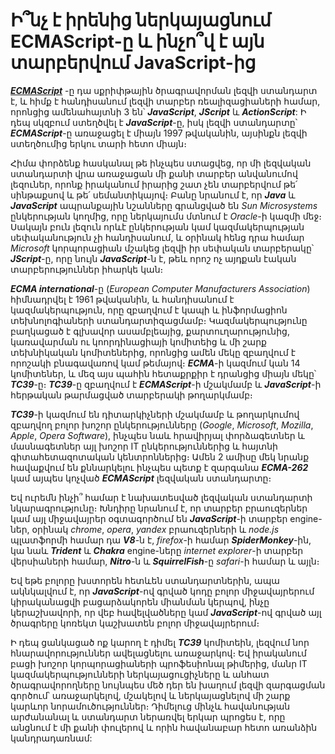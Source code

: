 # Ի՞նչ է իրենից ներկայացնում ECMAScript-ը և ինչո՞վ է այն տարբերվում JavaScript-ից

[**_ECMAScript_**](https://www.ecma-international.org/ecma-262)
-ը դա սքրիփթային ծրագրավորման լեզվի ստանդարտ է, և հիմք է հանդիսանում լեզվի տարբեր ռեալիզացիաների համար, որոնցից ամենահայտնի 3 են՝ **_JavaScript_**, **_JScript_** և **_ActionScript_**: Ի դեպ սկզբում ստեղծվել է **_JavaScript_**-ը, իսկ լեզվի ստանդարտը՝ **_ECMAScript_**-ը առաջացել է միայն 1997 թվականին, այսինքն լեզվի ստեղծումից երկու տարի հետո միայն։

Հիմա փորձենք հասկանալ թե ինչպես ստացվեց, որ մի լեզվական ստանդարտի վրա առաջացան մի քանի տարբեր անվանումով լեզուներ, որոնք իրականում իրարից շատ չեն տարբերվում թե՛ սինթաքսով և թե՛ սեմանտիկայով։ Բանը նրանում է, որ **_Java_** և **_JavaScript_** ապրանքային նշանները գրանցված են _Sun Microsystems_ ընկերության կողմից, որը ներկայումս մտնում է _Oracle_-ի կազմի մեջ։ Սակայն բուն լեզուն որևէ ընկերության կամ կազմակերպության սեփականություն չի հանդիսանում, և օրինակ հենց դրա համար _Microsoft_ կորպորացիան մշակեց լեզվի իր սեփական տարբերակը՝ **_JScript_**-ը, որը նույն **_JavaScript_**-ն է, թեև որոշ ոչ այդքան էական տարբերություններ իհարկե կան։

**_ECMA international_**-ը (_European Computer Manufacturers Association_) հիմնադրվել է 1961 թվականին, և հանդիսանում է կազմակերպություն, որը զբաղվում է կապի և ինֆորմացիոն տեխնոլոգիաների ստանդարտիզացմամբ։
Կազմակերպությունը բաղկացած է գլխավոր ասամբլեայից, քարտուղարությունից, կառավարման ու կոորդինացիայի կոմիտեից և մի շարք տեխնիկական կոմիտեներից, որոնցից ամեն մեկը զբաղվում է որոշակի բնագավառով կամ թեմայով։ **_ECMA_**-ի կազմում կան 14 կոմիտեներ, և մեզ այս պահին հետաքրքիր է դրանցից միայն մեկը՝ **_TC39_**-ը։ **_TC39_**-ը զբաղվում է **_ECMAScript_**-ի մշակմամբ և **_JavaScript_**-ի հերթական թարմացված տարբերակի թողարկմամբ։

**_TC39_**-ի կազմում են դիտարկիչների մշակմամբ և թողարկումով զբաղվող բոլոր խոշոր ընկերությունները (_Google_, _Microsoft_, _Mozilla_, _Apple_, _Opera Software_), ինչպես նաև հրավիրյալ փորձագետներ և մասնագետներ այլ խոշոր IT ընկերություններից և հայտնի գիտահետազոտական կենտրոններից։ Ամեն 2 ամիսը մեկ նրանք հավաքվում են քննարկելու ինչպես պետք է զարգանա **_ECMA-262_** կամ այպես կոչված **_ECMAScript_** լեզվական ստանդարտը։

Եվ ուրեմն ինչի՞ համար է նախատեսված լեզվական ստանդարտի նկարագրությունը։ Խնդիրը նրանում է, որ տարբեր բրաուզերներ կամ այլ միջավայրեր օգտագործում են **_JavaScript_**-ի տարբեր engine-ներ, օրինակ _chrome_, _opera_, _yandex_ բրաուզերների և _node.js_ պլատֆորմի համար դա **_V8_**-ն է, _firefox_-ի համար **_SpiderMonkey_**-ին, կա նաև **_Trident_** և **_Chakra_** engine-ները _internet explorer_-ի տարբեր վերսիաների համար, **_Nitro_**-ն և **_SquirrelFish_**-ը _safari_-ի համար և այլն։

Եվ եթե բոլորը խստորեն հետևեն ստանդարտներին, ապա ակնկալվում է, որ **_JavaScript_**-ով գրված կոդը բոլոր միջավայրերում կիրականացվի բացարձակորեն միանման կերպով, ինչը կերաշխավորի, որ վեբ հավելվածները կամ **_JavaScript_**-ով գրված այլ ծրագրերը կոռեկտ կաշխատեն բոլոր միջավայրերում։

Ի դեպ ցանկացած ոք կարող է դիմել **_TC39_** կոմիտեին, լեզվում նոր հնարավորություններ ավելացնելու առաջարկով։ Եվ իրականում բացի խոշոր կորպորացիաների պրոֆեսիոնալ թիմերից, մանր IT կազմակերպությունների ներկայացուցիչները և անհատ ծրագրավորողները նույնպես մեծ դեր են խաղում լեզվի զարգացման գործում՝ առաջարկելով, մշակելով և ներկայացնելով մի շարք կարևոր նորամուծություններ։ Դիմելուց մինչև հավանության արժանանալ և ստանդարտ ներառվել երկար պրոցես է, որը անցնում է մի քանի փուլերով և որին հավանաբար հետո առանձին կանդրադառնամ:
